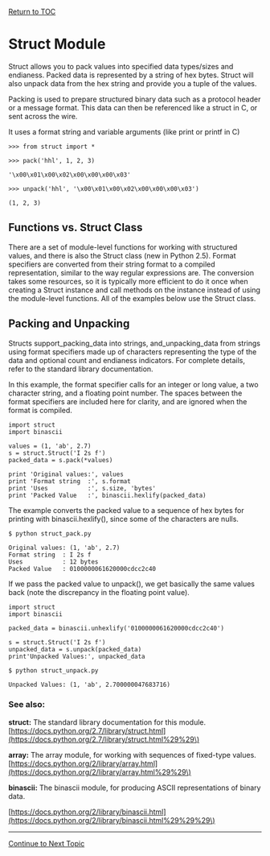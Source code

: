 <a href="https://github.com/CyberTrainingUSAF/08-Network-Programming/blob/master/00-Table-of-Contents.md" > Return to TOC </a>

# Struct Module

Struct allows you to pack values into specified data types/sizes and endianess. Packed data is represented by a string of hex bytes. Struct will also unpack data from the hex string and provide you a tuple of the values.

Packing is used to prepare structured binary data such as a protocol header or a message format. This data can then be referenced like a struct in C, or sent across the wire.

It uses a format string and variable arguments \(like print or printf in C\)

`>>> from struct import *`

`>>> pack('hhl', 1, 2, 3)`

`'\x00\x01\x00\x02\x00\x00\x00\x03'`

`>>> unpack('hhl', '\x00\x01\x00\x02\x00\x00\x00\x03')`

`(1, 2, 3)`

## Functions vs. Struct Class

There are a set of module-level functions for working with structured values, and there is also the Struct class \(new in Python 2.5\). Format specifiers are converted from their string format to a compiled representation, similar to the way regular expressions are. The conversion takes some resources, so it is typically more efficient to do it once when creating a Struct instance and call methods on the instance instead of using the module-level functions. All of the examples below use the Struct class.

## Packing and Unpacking

Structs support\_packing\_data into strings, and\_unpacking\_data from strings using format specifiers made up of characters representing the type of the data and optional count and endianess indicators. For complete details, refer to the standard library documentation.

In this example, the format specifier calls for an integer or long value, a two character string, and a floating point number. The spaces between the format specifiers are included here for clarity, and are ignored when the format is compiled.

```text
import struct 
import binascii

values = (1, 'ab', 2.7)
s = struct.Struct('I 2s f')
packed_data = s.pack(*values)

print 'Original values:', values
print 'Format string  :', s.format
print 'Uses           :', s.size, 'bytes'
print 'Packed Value   :', binascii.hexlify(packed_data)
```

The example converts the packed value to a sequence of hex bytes for printing with binascii.hexlify\(\), since some of the characters are nulls.

```text
$ python struct_pack.py

Original values: (1, 'ab', 2.7)
Format string  : I 2s f
Uses           : 12 bytes
Packed Value   : 0100000061620000cdcc2c40
```

If we pass the packed value to unpack\(\), we get basically the same values back \(note the discrepancy in the floating point value\).

```text
import struct
import binascii

packed_data = binascii.unhexlify('0100000061620000cdcc2c40')

s = struct.Struct('I 2s f')
unpacked_data = s.unpack(packed_data)
print'Unpacked Values:', unpacked_data
```

```text
$ python struct_unpack.py

Unpacked Values: (1, 'ab', 2.700000047683716)
```

### See also:

**struct:** The standard library documentation for this module.  [https://docs.python.org/2.7/library/struct.html](https://docs.python.org/2.7/library/struct.html%29%29\)

**array:** The array module, for working with sequences of fixed-type values.  [https://docs.python.org/2/library/array.html](https://docs.python.org/2/library/array.html%29%29\)

**binascii:**  The binascii module, for producing ASCII representations of binary data.

[https://docs.python.org/2/library/binascii.html](https://docs.python.org/2/library/binascii.html%29%29%29\)

---

<a href="https://github.com/CyberTrainingUSAF/08-Network-Programming/blob/master/08-advanced-functionality/encode-decode.md" > Continue to Next Topic </a>
